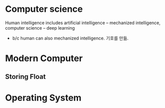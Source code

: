 # Computer science
Human intelligence includes artificial intelligence – mechanized intelligence, computer science – deep learning 
- b/c human can also mechanized intelligence. 기호를 만듦. 

# Modern Computer 

## Storing Float

# Operating System 